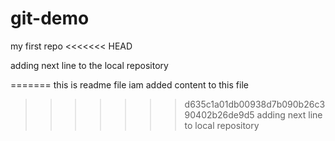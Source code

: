 # git-demo

my first repo
<<<<<<< HEAD

adding next line to the local repository

=======
this is readme file
iam added content to this file
>>>>>>> d635c1a01db00938d7b090b26c390402b26de9d5
adding next line to local repository
